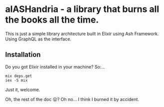# alASHandria - a library that burns all the books all the time.

This is just a simple library architecture built in Elixir using Ash Framework. Using GraphQL as the interface.

## Installation

Do you got Elixir installed in your machine? So:...

```
mix deps.get
iex -S mix
```

Just it, welcome.

Oh, the rest of the doc 😲? Oh no... I think I burned it by accident. 
